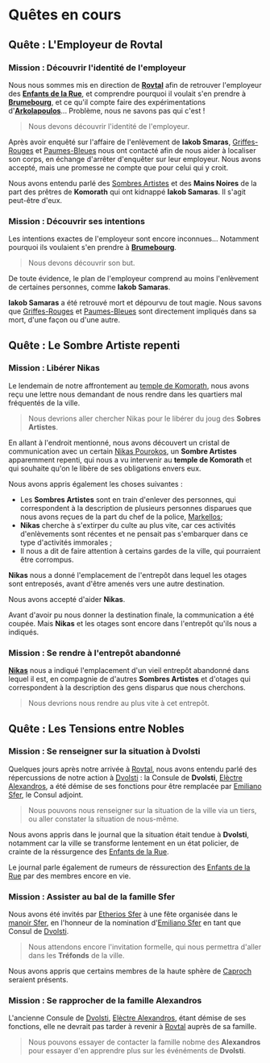 # Quêtes en cours

## Quête : L'Employeur de Rovtal
### Mission : Découvrir l'identité de l'employeur
Nous nous sommes mis en direction de [**Rovtal**](../WORLDBUILDING/VILLES/Rovtal.md) afin de retrouver l'employeur des [**Enfants de la Rue**](../WORLDBUILDING/VILLES/Dvolsti.md#les-enfants-de-la-rue), et comprendre pourquoi il voulait s'en prendre à [**Brumebourg**](../WORLDBUILDING/VILLES/Brumebourg.md), et ce qu'il compte faire des expérimentations d'[**Arkolapoulos**](../WORLDBUILDING/PERSONNAGES/ENFANTS_DE_LA_RUE/Arkolapoulos_Prunos.md)... Problème, nous ne savons pas qui c'est !

> Nous devons découvrir l'identité de l'employeur.

Après avoir enquêté sur l'affaire de l'enlèvement de **Iakob Smaras**, [Griffes-Rouges](../WORLDBUILDING/PERSONNAGES/DVOLSTI/Griffes_Rouges.md) et [Paumes-Bleues](../WORLDBUILDING/PERSONNAGES/DVOLSTI/Paumes_Bleues.md) nous ont contacté afin de nous aider à localiser son corps, en échange d'arrêter d'enquêter sur leur employeur. Nous avons accepté, mais une promesse ne compte que pour celui qui y croit.

Nous avons entendu parlé des [Sombres Artistes](../WORLDBUILDING/VILLES/Rovtal.md#les-sombres-artistes) et des **Mains Noires** de la part des prêtres de **Komorath** qui ont kidnappé **Iakob Samaras**. Il s'agit peut-être d'eux.

### Mission : Découvrir ses intentions
Les intentions exactes de l'employeur sont encore inconnues... Notamment pourquoi ils voulaient s'en prendre à [**Brumebourg**](../WORLDBUILDING/VILLES/Brumebourg.md).

> Nous devons découvrir son but.

De toute évidence, le plan de l'employeur comprend au moins l'enlèvement de certaines personnes, comme **Iakob Samaras**. 

**Iakob Samaras** a été retrouvé mort et dépourvu de tout magie. Nous savons que [Griffes-Rouges](../WORLDBUILDING/PERSONNAGES/DVOLSTI/Griffes_Rouges.md) et [Paumes-Bleues](../WORLDBUILDING/PERSONNAGES/DVOLSTI/Paumes_Bleues.md) sont directement impliqués dans sa mort, d'une façon ou d'une autre.


## Quête : Le Sombre Artiste repenti
### Mission : Libérer Nikas
Le lendemain de notre affrontement au [temple de Komorath](../WORLDBUILDING/VILLES/Rovtal.md#le-temple-de-komorath-surface), nous avons reçu une lettre nous demandant de nous rendre dans les quartiers mal fréquentés de la ville. 

> Nous devrions aller chercher Nikas pour le libérer du joug des **Sobres Artistes**.

En allant à l'endroit mentionné, nous avons découvert un cristal de communication avec un certain [Nikas Pourokos](../WORLDBUILDING/PERSONNAGES/SOMBRES_ARTISTES/NikasPourokos.md), un **Sombre Artistes** apparemment repenti, qui nous a vu intervenir au **temple de Komorath** et qui souhaite qu'on le libère de ses obligations envers eux.

Nous avons appris également les choses suivantes : 
* Les **Sombres Artistes** sont en train d'enlever des personnes, qui correspondent à la description de plusieurs personnes disparues que nous avons reçues de la part du chef de la police, [Markellos](../WORLDBUILDING/PERSONNAGES/ROVTAL/Markellos_Héjj.md);
* **Nikas** cherche à s'extirper du culte au plus vite, car ces activités d'enlèvements sont récentes et ne pensait pas s'embarquer dans ce type d'activités immorales ;
* Il nous a dit de faire attention à certains gardes de la ville, qui pourraient être corrompus.

**Nikas** nous a donné l'emplacement de l'entrepôt dans lequel les otages sont entreposés, avant d'être amenés vers une autre destination.

Nous avons accepté d'aider **Nikas**.

Avant d'avoir pu nous donner la destination finale, la communication a été coupée. Mais **Nikas** et les otages sont encore dans l'entrepôt qu'ils nous a indiqués.

### Mission : Se rendre à l'entrepôt abandonné
[**Nikas**](../WORLDBUILDING/PERSONNAGES/SOMBRES_ARTISTES/NikasPourokos.md) nous a indiqué l'emplacement d'un vieil entrepôt abandonné dans lequel il est, en compagnie de d'autres **Sombres Artistes** et d'otages qui correspondent à la description des gens disparus que nous cherchons.

> Nous devrions nous rendre au plus vite à cet entrepôt.

## Quête : Les Tensions entre Nobles
### Mission : Se renseigner sur la situation à Dvolsti

Quelques jours après notre arrivée à [Rovtal](../WORLDBUILDING/VILLES/Rovtal.md), nous avons entendu parlé des répercussions de notre action à [Dvolsti](../WORLDBUILDING/VILLES/Dvolsti.md) : la Consule de **Dvolsti**, [Elèctre Alexandros](../WORLDBUILDING/PERSONNAGES/DVOLSTI/Elèctre_Alexandros.md), a été démise de ses fonctions pour être remplacée par [Emiliano Sfer](../WORLDBUILDING/PERSONNAGES/DVOLSTI/Emiliano_Sfer.md), le Consul adjoint.

> Nous pouvons nous renseigner sur la situation de la ville via un tiers, ou aller constater la situation de nous-même.

Nous avons appris dans le journal que la situation était tendue à **Dvolsti**, notamment car la ville se transforme lentement en un état policier, de crainte de la réssurgence des [Enfants de la Rue](../WORLDBUILDING/VILLES/Dvolsti.md#les-enfants-de-la-rue). 

Le journal parle également de rumeurs de réssurection des [Enfants de la Rue](../WORLDBUILDING/VILLES/Dvolsti.md#les-enfants-de-la-rue) par des membres encore en vie.

### Mission : Assister au bal de la famille Sfer
Nous avons été invités par [Etherios Sfer](../WORLDBUILDING/PERSONNAGES/...) à une fête organisée dans le [manoir Sfer](../WORLDBUILDING/VILLES/Rovtal.md#maison-de-la-famille-sfer), en l'honneur de la nomination d'[Emiliano Sfer](../WORLDBUILDING/PERSONNAGES/DVOLSTI/Emiliano_Sfer.md) en tant que Consul de [Dvolsti](../WORLDBUILDING/PERSONNAGES/DVOLSTI/Emiliano_Sfer.md).

> Nous attendons encore l'invitation formelle, qui nous permettra d'aller dans les **Tréfonds** de la ville.

Nous avons appris que certains membres de la haute sphère de [Caproch](../WORLDBUILDING/VILLES/Caproch.md) seraient présents.

### Mission : Se rapprocher de la famille Alexandros
L'ancienne Consule de [Dvolsti](../WORLDBUILDING/VILLES/Dvolsti.md), [Elèctre Alexandros](../WORLDBUILDING/PERSONNAGES/DVOLSTI/Elèctre_Alexandros.md), étant démise de ses fonctions, elle ne devrait pas tarder à revenir à [Rovtal](../WORLDBUILDING/VILLES/Rovtal.md) auprès de sa famille.

> Nous pouvons essayer de contacter la famille nobme des **Alexandros** pour essayer d'en apprendre plus sur les événéments de **Dvolsti**.